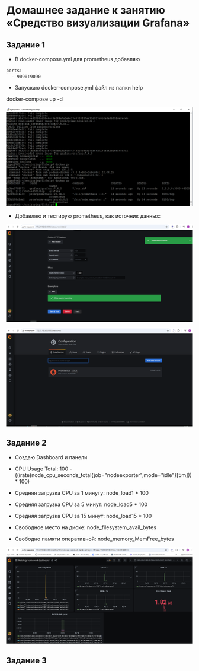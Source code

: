 # Домашнее задание к занятию «Средство визуализации Grafana»

## Задание 1

* В docker-compose.yml для prometheus добавляю 

```
ports:
  - 9090:9090
```

* Запускаю docker-compose.yml файл из папки help 

docker-compose up -d

![grafana is up](https://github.com/A-Tagir/monitoring/blob/main/03/CICD_Grafana_up.png)

* Добавляю и тестирую prometheus, как источник данных:

![source_test_ok](https://github.com/A-Tagir/monitoring/blob/main/03/CICD_Grafana_data_sources_test_ok.png)

![data_sources](https://github.com/A-Tagir/monitoring/blob/main/03/CICD_Grafana_data_sources_prometheus.png)

## Задание 2

* Создаю Dashboard и панели

- CPU Usage Total: 100 - ((irate(node_cpu_seconds_total{job="nodeexporter",mode="idle"}[5m])) * 100)

- Средняя загрузка CPU за 1 минуту: node_load1 * 100

- Средняя загрузка CPU за 5 минут:  node_load5 * 100

- Средняя загрузка CPU за 15 минут: node_load15 * 100

- Свободное место на диске: node_filesystem_avail_bytes

- Свободно памяти оперативной: node_memory_MemFree_bytes

![Dashboard](https://github.com/A-Tagir/monitoring/blob/main/03/CICD_Grafana_dashboard.png)

## Задание 3

